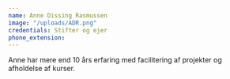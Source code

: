```yaml
---
name: Anne Dissing Rasmussen
image: "/uploads/ADR.png"
credentials: Stifter og ejer
phone_extension:
---
```


Anne har mere end 10 års erfaring med facilitering af projekter og afholdelse af kurser.
